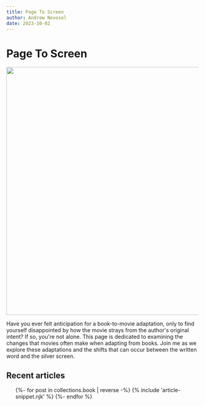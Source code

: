 ```yaml
---
title: Page To Screen
author: Andrew Novosel
date: 2023-10-02
---
```


<body class="bg-orange-100">
  <h1 class="text-5xl font-bold text-center mb-5">Page To Screen</h1>
  <img class="mx-auto m-2" src="/images/page-to-screen.png" width="650px" />
  <p class="text-center m-5 text-2xl">
    Have you ever felt anticipation for a book-to-movie adaptation, only to find
    yourself disappointed by how the movie strays from the author's original
    intent? If so, you're not alone. This page is dedicated to examining the
    changes that movies often make when adapting from books. Join me as we
    explore these adaptations and the shifts that can occur between the written
    word and the silver screen.
  </p>

  <section id="featured-articles" class="featured-articles">
    <div class="container flow">
      <h2 class="section-title text-2xl">Recent articles</h2>
      <ul role="list" class="articles__list flow text-lg m-2 leading-8">
        {%- for post in collections.book | reverse -%} {% include
        'article-snippet.njk' %} {%- endfor %}
      </ul>
    </div>
  </section>
</body>